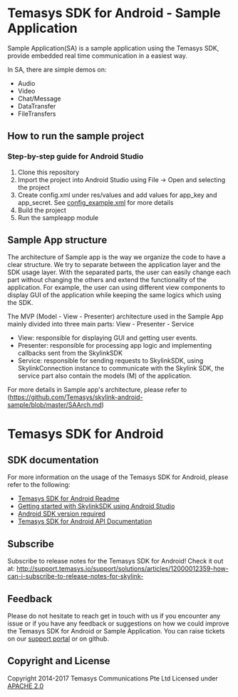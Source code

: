 # Temasys SDK for Android - Sample Application

Sample Application(SA) is a sample application using the Temasys SDK, provide embedded real time communication in a easiest way.

In SA, there are simple demos on:

  - Audio
  - Video
  - Chat/Message
  - DataTransfer
  - FileTransfers

## How to run the sample project

### Step-by-step guide for Android Studio

1. Clone this repository
1. Import the project into Android Studio using File -> Open and selecting the project
1. Create config.xml under res/values and add values for app_key and app_secret. See [config_example.xml](https://github.com/Temasys/skylink-android-sample/blob/master/sampleapp/src/main/res/values/config_example.xml) for more details
1. Build the project
1. Run the sampleapp module

## Sample App structure
The architecture of Sample app is the way we organize the code to have a clear structure. We try to separate between the application layer and the SDK usage layer.
With the separated parts, the user can easily change each part without changing the others and extend the functionality of the application.
For example, the user can using different view components to display GUI of the application while keeping the same logics which using the SDK.

The MVP (Model - View - Presenter) architecture used in the Sample App mainly divided into three main parts: View - Presenter - Service

   - View: responsible for displaying GUI and getting user events.
   - Presenter: responsible for processing app logic and implementing callbacks sent from the SkylinkSDK
   - Service: responsible for sending requests to SkylinkSDK, using SkylinkConnection instance to communicate with the Skylink SDK, the service part also contain the models (M) of the application.

For more details in Sample app's architecture, please refer to (https://github.com/Temasys/skylink-android-sample/blob/master/SAArch.md)

# Temasys SDK for Android

## SDK documentation

For more information on the usage of the Temasys SDK for Android, please refer to the following:

 - [Temasys SDK for Android Readme](https://cdn.temasys.com.sg/skylink/skylinksdk/android/latest/readme.md)
 - [Getting started with SkylinkSDK using Android Studio](https://cdn.temasys.com.sg/skylink/skylinksdk/android/latest/SkylinkSDK_Android_Studio_Setup.md)
 - [Android SDK version required](https://cdn.temasys.com.sg/skylink/skylinksdk/android/latest/Android_SDK_Version_Required.md)
 - [Temasys SDK for Android API Documentation](https://cdn.temasys.com.sg/skylink/skylinksdk/android/latest/doc/reference/packages.html)


## Subscribe

Subscribe to release notes for the Temasys SDK for Android! Check it out at:
http://support.temasys.io/support/solutions/articles/12000012359-how-can-i-subscribe-to-release-notes-for-skylink-


## Feedback

Please do not hesitate to reach get in touch with us if you encounter any issue or if you have any feedback or suggestions on how we could improve the Temasys SDK for Android or Sample Application.
You can raise tickets on our [support portal](http://support.temasys.io/) or on github.


## Copyright and License

Copyright 2014-2017 Temasys Communications Pte Ltd
Licensed under [APACHE 2.0](http://www.apache.org/licenses/LICENSE-2.0.html)
